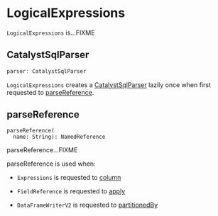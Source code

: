 # LogicalExpressions

`LogicalExpressions` is...FIXME

## CatalystSqlParser

```scala
parser: CatalystSqlParser
```

`LogicalExpressions` creates a [CatalystSqlParser](CatalystSqlParser.md) lazily once when first requested to [parseReference](#parseReference).

## parseReference

```
parseReference(
  name: String): NamedReference
```

parseReference...FIXME

parseReference is used when:

* `Expressions` is requested to [column](Expressions.md#column)

* `FieldReference` is requested to [apply](FieldReference.md#apply)

* `DataFrameWriterV2` is requested to [partitionedBy](../DataFrameWriterV2.md#partitionedBy)
